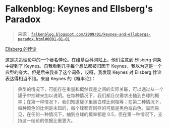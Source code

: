 <!--yml

category: 未分类

日期：2024 年 5 月 12 日 22:34:57

-->

# Falkenblog: Keynes and Ellsberg's Paradox

> 来源：[`falkenblog.blogspot.com/2009/01/keynes-and-ellsbergs-paradox.html#0001-01-01`](http://falkenblog.blogspot.com/2009/01/keynes-and-ellsbergs-paradox.html#0001-01-01)

[Ellsberg 的悖论](http://en.wikipedia.org/wiki/Ellsberg_paradox)

这是决策理论中的一个著名悖论。在维基百科网站上，他们注意到 Ellsberg 词条中提到了 Keynes。自我看到几乎每个想法都被归因于 Keynes，我以为这是一个典型的夸大。但是后来我查了这个词条，哎呀，我发现 Keynes 对 Ellsberg 悖论表达得相当不错。来自 Keynes 的《概率论》：

> 典型的情况下，可能存在重量和概然误差之间的实际关联，可以通过从一个罐子中抽球来加以说明。在每种情况下，我们都且仅需求出抽到白球的概率；在第一种情况下，我们知道罐子里黑白球比例相等；在第二种情况下，每种颜色的比例是未知的，每个球都有同样的可能是黑色或白色。显而易见，在任何一种情况下，抽到白球的概率都是 0.5，但在第一种情况下，支持这一结论的依据比重更大。
